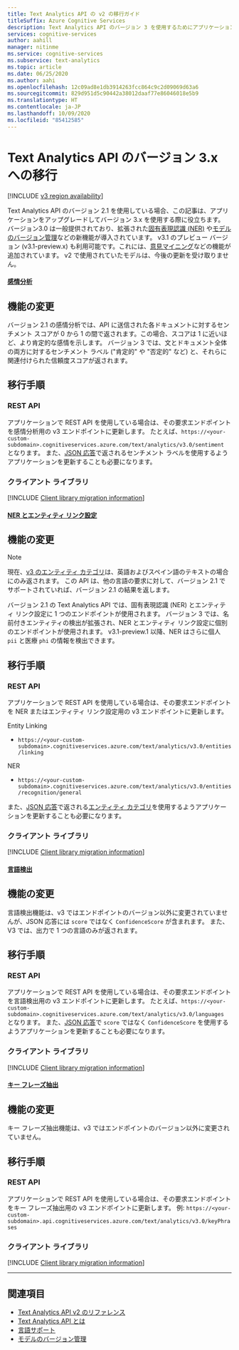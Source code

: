```yaml
---
title: Text Analytics API の v2 の移行ガイド
titleSuffix: Azure Cognitive Services
description: Text Analytics API のバージョン 3 を使用するためにアプリケーションを移行する方法について説明します。
services: cognitive-services
author: aahill
manager: nitinme
ms.service: cognitive-services
ms.subservice: text-analytics
ms.topic: article
ms.date: 06/25/2020
ms.author: aahi
ms.openlocfilehash: 12c09ad8e1db3914263fcc864c9c2d09069d63a6
ms.sourcegitcommit: 829d951d5c90442a38012daaf77e86046018e5b9
ms.translationtype: HT
ms.contentlocale: ja-JP
ms.lasthandoff: 10/09/2020
ms.locfileid: "85412585"
---
```

# <a name="migrate-to-version-3x-of-the-text-analytics-api"></a>Text Analytics API のバージョン 3.x への移行

[!INCLUDE [v3 region availability](includes/v3-region-availability.md)]

Text Analytics API のバージョン 2.1 を使用している場合、この記事は、アプリケーションをアップグレードしてバージョン 3.x を使用する際に役立ちます。 バージョン3.0 は一般提供されており、拡張された[固有表現認識 (NER)](how-tos/text-analytics-how-to-entity-linking.md#named-entity-recognition-versions-and-features) や[モデルのバージョン管理](concepts/model-versioning.md)などの新機能が導入されています。 v3.1 のプレビュー バージョン (v3.1-preview.x) も利用可能です。これには、[意見マイニング](how-tos/text-analytics-how-to-sentiment-analysis.md#sentiment-analysis-versions-and-features)などの機能が追加されています。 v2 で使用されていたモデルは、今後の更新を受け取りません。 

#### <a name="sentiment-analysis"></a>[感情分析](#tab/sentiment-analysis)

## <a name="feature-changes"></a>機能の変更 

バージョン 2.1 の感情分析では、API に送信された各ドキュメントに対するセンチメント スコアが 0 から 1 の間で返されます。この場合、スコアは 1 に近いほど、より肯定的な感情を示します。 バージョン 3 では、文とドキュメント全体の両方に対するセンチメント ラベル ("肯定的" や "否定的" など) と、それらに関連付けられた信頼度スコアが返されます。 

## <a name="steps-to-migrate"></a>移行手順

### <a name="rest-api"></a>REST API

アプリケーションで REST API を使用している場合は、その要求エンドポイントを感情分析用の v3 エンドポイントに更新します。 たとえば、`https://<your-custom-subdomain>.cognitiveservices.azure.com/text/analytics/v3.0/sentiment` となります。 また、[JSON 応答](how-tos/text-analytics-how-to-sentiment-analysis.md#view-the-results)で返されるセンチメント ラベルを使用するようアプリケーションを更新することも必要になります。 

### <a name="client-libraries"></a>クライアント ライブラリ

[!INCLUDE [Client library migration information](includes/client-library-migration-section.md)]

#### <a name="ner-and-entity-linking"></a>[NER とエンティティ リンク設定](#tab/named-entity-recognition)

## <a name="feature-changes"></a>機能の変更

> [!NOTE] 
> 現在、[v3 のエンティティ カテゴリ](named-entity-types.md)は、英語およびスペイン語のテキストの場合にのみ返されます。 この API は、他の言語の要求に対して、バージョン 2.1 でサポートされていれば、バージョン 2.1 の結果を返します。

バージョン 2.1 の Text Analytics API では、固有表現認識 (NER) とエンティティ リンク設定に 1 つのエンドポイントが使用されます。 バージョン 3 では、名前付きエンティティの検出が拡張され、NER とエンティティ リンク設定に個別のエンドポイントが使用されます。 v3.1-preview.1 以降、NER はさらに個人 `pii` と医療 `phi` の情報を検出できます。 

## <a name="steps-to-migrate"></a>移行手順

### <a name="rest-api"></a>REST API

アプリケーションで REST API を使用している場合は、その要求エンドポイントを NER またはエンティティ リンク設定用の v3 エンドポイントに更新します。

Entity Linking
* `https://<your-custom-subdomain>.cognitiveservices.azure.com/text/analytics/v3.0/entities/linking`

NER
* `https://<your-custom-subdomain>.cognitiveservices.azure.com/text/analytics/v3.0/entities/recognition/general`

また、[JSON 応答](how-tos/text-analytics-how-to-entity-linking.md#view-results)で返される[エンティティ カテゴリ](named-entity-types.md)を使用するようアプリケーションを更新することも必要になります。

### <a name="client-libraries"></a>クライアント ライブラリ

[!INCLUDE [Client library migration information](includes/client-library-migration-section.md)]


#### <a name="language-detection"></a>[言語検出](#tab/language-detection)

## <a name="feature-changes"></a>機能の変更 

言語検出機能は、v3 ではエンドポイントのバージョン以外に変更されていませんが、JSON 応答には `score` ではなく `ConfidenceScore` が含まれます。 また、V3 では、出力で 1 つの言語のみが返されます。 

## <a name="steps-to-migrate"></a>移行手順

### <a name="rest-api"></a>REST API

アプリケーションで REST API を使用している場合は、その要求エンドポイントを言語検出用の v3 エンドポイントに更新します。 たとえば、`https://<your-custom-subdomain>.cognitiveservices.azure.com/text/analytics/v3.0/languages` となります。 また、[JSON 応答](how-tos/text-analytics-how-to-language-detection.md#step-3-view-the-results)で `score` ではなく `ConfidenceScore` を使用するようアプリケーションを更新することも必要になります。 

### <a name="client-libraries"></a>クライアント ライブラリ

[!INCLUDE [Client library migration information](includes/client-library-migration-section.md)]


#### <a name="key-phrase-extraction"></a>[キー フレーズ抽出](#tab/key-phrase-extraction)

## <a name="feature-changes"></a>機能の変更 

キー フレーズ抽出機能は、v3 ではエンドポイントのバージョン以外に変更されていません。

## <a name="steps-to-migrate"></a>移行手順

### <a name="rest-api"></a>REST API

アプリケーションで REST API を使用している場合は、その要求エンドポイントをキー フレーズ抽出用の v3 エンドポイントに更新します。 例: `https://<your-custom-subdomain>.api.cognitiveservices.azure.com/text/analytics/v3.0/keyPhrases`

### <a name="client-libraries"></a>クライアント ライブラリ

[!INCLUDE [Client library migration information](includes/client-library-migration-section.md)]

---


## <a name="see-also"></a>関連項目

* [Text Analytics API v2 のリファレンス](https://westcentralus.dev.cognitive.microsoft.com/docs/services/TextAnalytics-v2-1/)
* [Text Analytics API とは](overview.md)
* [言語サポート](language-support.md)
* [モデルのバージョン管理](concepts/model-versioning.md)